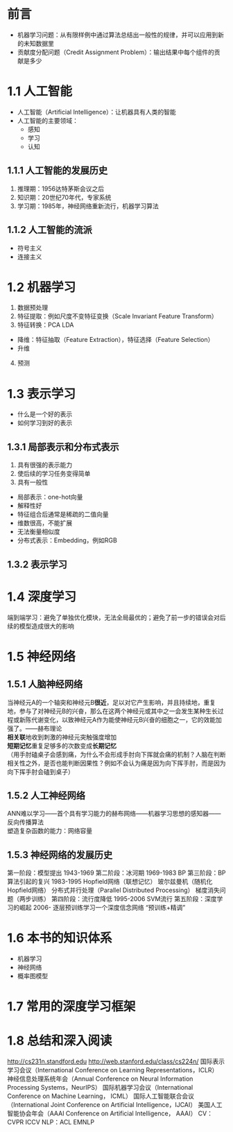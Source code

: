 # 前言
* 机器学习问题：从有限样例中通过算法总结出一般性的规律，并可以应用到新的未知数据里
* 贡献度分配问题（Credit Assignment Problem）：输出结果中每个组件的贡献是多少
# 1.1 人工智能
* 人工智能（Artificial Intelligence）：让机器具有人类的智能
* 人工智能的主要领域：
  * 感知
  * 学习
  * 认知
## 1.1.1 人工智能的发展历史
1. 推理期：1956达特茅斯会议之后
2. 知识期：20世纪70年代，专家系统
3. 学习期：1985年，神经网络重新流行，机器学习算法
## 1.1.2 人工智能的流派
* 符号主义
* 连接主义
# 1.2 机器学习
1. 数据预处理
2. 特征提取：例如尺度不变特征变换（Scale Invariant Feature Transform）
3. 特征转换：PCA LDA
 * 降维：特征抽取（Feature Extraction），特征选择（Feature Selection）
 * 升维
4. 预测
# 1.3 表示学习
* 什么是一个好的表示
* 如何学习到好的表示
## 1.3.1 局部表示和分布式表示
1. 具有很强的表示能力
2. 使后续的学习任务变得简单
3. 具有一般性
* 局部表示：one-hot向量
* 解释性好
* 特征组合后通常是稀疏的二值向量
* 维数很高，不能扩展
* 无法衡量相似度
* 分布式表示：Embedding，例如RGB
## 1.3.2 表示学习
# 1.4 深度学习
端到端学习：避免了单独优化模块，无法全局最优的；避免了前一步的错误会对后续的模型造成很大的影响 
# 1.5 神经网络
## 1.5.1 人脑神经网络
当神经元A的一个轴突和神经元B**很近**，足以对它产生影响，并且持续地，重复地，参与了对神经元B的兴奋，那么在这两个神经元或其中之一会发生某种生长过程或新陈代谢变化，以致神经元A作为能使神经元B兴奋的细胞之一，它的效能加强了。——赫布理论  
**相关联**地收到刺激的神经元突触强度增加  
**短期记忆**重复足够多的次数变成**长期记忆**  
（用手肘磕桌子会感到痛，为什么不会形成手肘向下挥就会痛的机制？人脑在判断相关性之外，是否也能判断因果性？例如不会认为痛是因为向下挥手肘，而是因为向下挥手肘会磕到桌子）
## 1.5.2 人工神经网络
ANN难以学习——首个具有学习能力的赫布网络——机器学习思想的感知器——反向传播算法  
塑造复杂函数的能力：网络容量
## 1.5.3 神经网络的发展历史
第一阶段：模型提出 1943-1969
第二阶段：冰河期 1969-1983 BP
第三阶段：BP算法引起的复兴 1983-1995 Hopfield网络（联想记忆） 玻尔兹曼机（随机化Hopfield网络） 分布式并行处理（Parallel Distributed Processing） 梯度消失问题（两步训练）
第四阶段：流行度降低 1995-2006 SVM流行
第五阶段：深度学习的崛起 2006- 逐层预训练学习一个深度信念网络 “预训练+精调”
# 1.6 本书的知识体系
* 机器学习
* 神经网络
* 概率图模型
# 1.7 常用的深度学习框架
# 1.8 总结和深入阅读
http://cs231n.standford.edu
http://web.stanford.edu/class/cs224n/
国际表示学习会议（International Conference on Learning Representations，ICLR）
神经信息处理系统年会（Annual Conference on Neural Information Processing Systems，NeurIPS）
国际机器学习会议（International Conference on Machine Learning， ICML）
国际人工智能联合会议（International Joint Conference on Artificial Intelligence，IJCAI）
美国人工智能协会年会（AAAI Conference on Artificial Intelligence， AAAI）
CV：CVPR ICCV
NLP：ACL EMNLP
